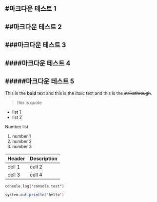 ## #마크다운 테스트 1

## ##마크다운 테스트 2

## ###마크다운 테스트 3

## ####마크다운 테스트 4

## #####마크다운 테스트 5

This is the **bold** text and this is the _italic_ text and this is the ~~strikethrough~~.

> this is quote

- list 1
- list 2

Number list

1. number 1
2. number 2
3. number 3

| Header | Description |
| ------ | ----------- |
| cell 1 | cell 2      |
| cell 3 | cell 4      |

`console.log("console.test")`

```java
system.out.println('hello')
```
